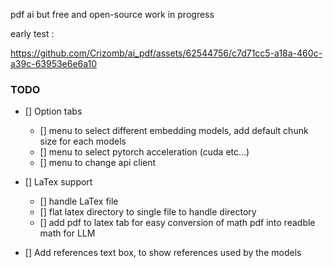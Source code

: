 pdf ai but free and open-source
work in progress

early test : 

https://github.com/Crizomb/ai_pdf/assets/62544756/c7d71cc5-a18a-460c-a39c-63953e6e6a10

### TODO 

- [] Option tabs
    - [] menu to select different embedding models, add default chunk size for each models
    - [] menu to select pytorch acceleration (cuda etc...)
    - [] menu to change api client
    
- [] LaTex support
    - [] handle LaTex file
    - [] flat latex directory to single file to handle directory
    - [] add pdf to latex tab for easy conversion of math pdf into readble math for LLM

- []  Add references text box, to show references used by the models
      

